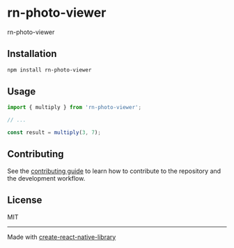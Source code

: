 # rn-photo-viewer

rn-photo-viewer

## Installation

```sh
npm install rn-photo-viewer
```

## Usage


```js
import { multiply } from 'rn-photo-viewer';

// ...

const result = multiply(3, 7);
```


## Contributing

See the [contributing guide](CONTRIBUTING.md) to learn how to contribute to the repository and the development workflow.

## License

MIT

---

Made with [create-react-native-library](https://github.com/callstack/react-native-builder-bob)
